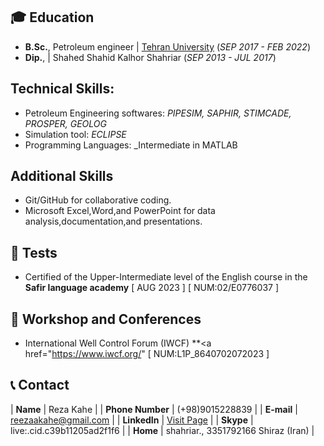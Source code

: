 ## 🎓 Education

- **B.Sc.**, Petroleum engineer	| <a href="https://ut.ac.ir/fa" target="_blank">Tehran University</a> (_SEP 2017 - FEB 2022_)	 			        		
- **Dip.**, |  Shahed Shahid Kalhor Shahriar (_SEP 2013 - JUL 2017_)



## Technical Skills:

- Petroleum Engineering softwares: _PIPESIM, SAPHIR, STIMCADE, PROSPER, GEOLOG_
- Simulation tool: _ECLIPSE_
- Programming Languages: _Intermediate in MATLAB
  


## Additional Skills
  
- Git/GitHub for collaborative coding.
- Microsoft Excel,Word,and PowerPoint for data analysis,documentation,and presentations.



## 📃 Tests
- Certified of the Upper-Intermediate level of the English course in the **Safir language academy** [ AUG 2023 ] [ NUM:02/E0776037 ]



## 🎤 Workshop and Conferences

- International Well Control Forum (IWCF) **<a href="https://www.iwcf.org/" [ NUM:L1P_8640702072023 ]



## 📞 Contact

| **Name**   | Reza Kahe | 
| **Phone Number**   | (+98)9015228839 | 
| **E-mail**   | <a href="mailto:reezaakahe@gmail.com">reezaakahe@gmail.com</a> | 
| **LinkedIn**   | <a href="https://www.https://www.linkedin.com/in/reza-kahe-6615162a8?lipi=urn%3Ali%3Apage%3Ad_flagship3_profile_view_base_contact_details%3BmnHNv%2FRfTFiRzXcuCa0ncA%3D%3D" target="_blank">Visit Page</a> | 
| **Skype**   | live:.cid.c39b11205ad2f1f6 | 
| **Home**   | shahriar., 3351792166 Shiraz (Iran) | 
